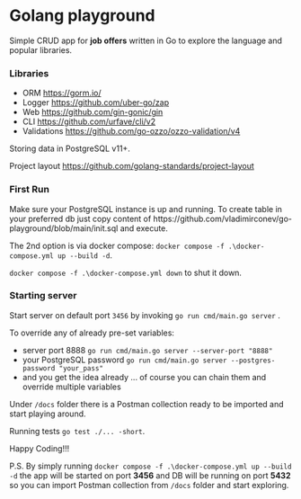 # Golang playground
Simple CRUD app for <b> job offers</b> written in Go to explore the language and popular libraries. 

<h3>Libraries </h3>

- ORM https://gorm.io/ 
- Logger https://github.com/uber-go/zap
- Web https://github.com/gin-gonic/gin
- CLI https://github.com/urfave/cli/v2
- Validations https://github.com/go-ozzo/ozzo-validation/v4

Storing data in PostgreSQL v11+.

Project layout https://github.com/golang-standards/project-layout

<h3>First Run</h3>
Make sure your PostgreSQL instance is up and running. 
To create table in your preferred db  just copy content of https://github.com/vladimirconev/go-playground/blob/main/init.sql and execute.

The 2nd option is via docker compose: `docker compose -f .\docker-compose.yml up --build -d`.

`docker compose -f .\docker-compose.yml down` to shut it down.  


<h3> Starting server </h3>

Start server on default port `3456` by invoking `go run cmd/main.go server` .

To override any of already pre-set variables:
- server port 8888 `go run cmd/main.go server --server-port "8888"`
- your PostgreSQL password `go run cmd/main.go server --postgres-password "your_pass"`
- and you get the idea already ... of course you can chain them and override multiple variables 

Under `/docs` folder there is a Postman collection ready to be imported and start playing around.

Running tests `go test ./... -short`.

Happy Coding!!!

P.S. By simply running `docker compose -f .\docker-compose.yml up --build -d` the app will be started on port <b>3456</b> and DB will be running on port <b>5432</b> so you can import Postman collection from `/docs` folder and start exploring. 